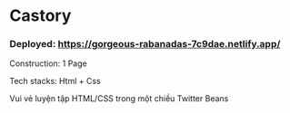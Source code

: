 # Castory

### Deployed: https://gorgeous-rabanadas-7c9dae.netlify.app/

Construction: 1 Page

Tech stacks: Html + Css

Vui vẻ luyện tập HTML/CSS trong một chiều Twitter Beans
